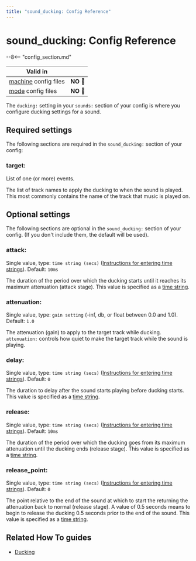 ```yaml
---
title: "sound_ducking: Config Reference"
---
```


# sound_ducking: Config Reference

--8<-- "config_section.md"

| Valid in | |
|-----|:----:|
|[machine](instructions/machine_config.md) config files |**NO** :no_entry_sign:|
|[mode](instructions/mode_config.md) config files|**NO** :no_entry_sign:|

The `ducking:` setting in your `sounds:` section of your config is where
you configure ducking settings for a sound.

## Required settings

The following sections are required in the `sound_ducking:` section of
your config:

### target:

List of one (or more) events.

The list of track names to apply the ducking to when the sound is
played. This most commonly contains the name of the track that music is
played on.

## Optional settings

The following sections are optional in the `sound_ducking:` section of
your config. (If you don't include them, the default will be used).

### attack:

Single value, type: `time string (secs)`
([Instructions for entering time strings](instructions/time_strings.md)). Default: `10ms`

The duration of the period over which the ducking starts until it
reaches its maximum attenuation (attack stage). This value is specified
as a [time string](instructions/time_strings.md).

### attenuation:

Single value, type: `gain setting` (-inf, db, or float between 0.0 and
1.0). Default: `1.0`

The attenuation (gain) to apply to the target track while ducking.
`attenuation:` controls how quiet to make the target track while the
sound is playing.

### delay:

Single value, type: `time string (secs)`
([Instructions for entering time strings](instructions/time_strings.md)). Default: `0`

The duration to delay after the sound starts playing before ducking
starts. This value is specified as a
[time string](instructions/time_strings.md).

### release:

Single value, type: `time string (secs)`
([Instructions for entering time strings](instructions/time_strings.md)). Default: `10ms`

The duration of the period over which the ducking goes from its maximum
attenuation until the ducking ends (release stage). This value is
specified as a
[time string](instructions/time_strings.md).

### release_point:

Single value, type: `time string (secs)`
([Instructions for entering time strings](instructions/time_strings.md)). Default: `0`

The point relative to the end of the sound at which to start the
returning the attenuation back to normal (release stage). A value of 0.5
seconds means to begin to release the ducking 0.5 seconds prior to the
end of the sound. This value is specified as a
[time string](instructions/time_strings.md).

## Related How To guides

* [Ducking](../mc/sound/ducking.md)
